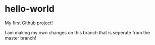 # hello-world
My first Github project!

I am making my own changes on this branch that is seperate from the master branch!
